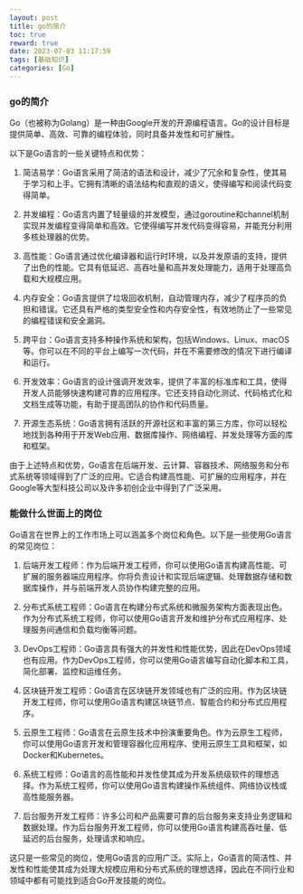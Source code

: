```yaml
---
layout: post
title: go的简介
toc: true
reward: true
date: 2023-07-03 11:17:59
tags: [基础知识]
categories: [Go]
---
```

### go的简介
Go（也被称为Golang）是一种由Google开发的开源编程语言。Go的设计目标是提供简单、高效、可靠的编程体验，同时具备并发性和可扩展性。

以下是Go语言的一些关键特点和优势：

1. 简洁易学：Go语言采用了简洁的语法和设计，减少了冗余和复杂性，使其易于学习和上手。它拥有清晰的语法结构和直观的语义，使得编写和阅读代码变得简单。

2. 并发编程：Go语言内置了轻量级的并发模型，通过goroutine和channel机制实现并发编程变得简单和高效。它使得编写并发代码变得容易，并能充分利用多核处理器的优势。
<!-- more -->
3. 高性能：Go语言通过优化编译器和运行时环境，以及并发原语的支持，提供了出色的性能。它具有低延迟、高吞吐量和高并发处理能力，适用于处理高负载和大规模应用。

4. 内存安全：Go语言提供了垃圾回收机制，自动管理内存，减少了程序员的负担和错误。它还具有严格的类型安全性和内存安全性，有效地防止了一些常见的编程错误和安全漏洞。

5. 跨平台：Go语言支持多种操作系统和架构，包括Windows、Linux、macOS等。你可以在不同的平台上编写一次代码，并在不需要修改的情况下进行编译和运行。

6. 开发效率：Go语言的设计强调开发效率，提供了丰富的标准库和工具，使得开发人员能够快速构建可靠的应用程序。它还支持自动化测试、代码格式化和文档生成等功能，有助于提高团队的协作和代码质量。

7. 开源生态系统：Go语言拥有活跃的开源社区和丰富的第三方库，你可以轻松地找到各种用于开发Web应用、数据库操作、网络编程、并发处理等方面的库和框架。

由于上述特点和优势，Go语言在后端开发、云计算、容器技术、网络服务和分布式系统等领域得到了广泛的应用。它适合构建高性能、可扩展的应用程序，并在Google等大型科技公司以及许多初创企业中得到了广泛采用。

### 能做什么世面上的岗位
Go语言在世界上的工作市场上可以涵盖多个岗位和角色。以下是一些使用Go语言的常见岗位：

1. 后端开发工程师：作为后端开发工程师，你可以使用Go语言构建高性能、可扩展的服务器端应用程序。你将负责设计和实现后端逻辑、处理数据存储和数据库操作，并与前端开发人员协作构建完整的应用。

2. 分布式系统工程师：Go语言在构建分布式系统和微服务架构方面表现出色。作为分布式系统工程师，你可以使用Go语言开发和维护分布式应用程序、处理服务间通信和负载均衡等问题。

3. DevOps工程师：Go语言具有强大的并发性和性能优势，因此在DevOps领域也有应用。作为DevOps工程师，你可以使用Go语言编写自动化脚本和工具，简化部署、监控和运维任务。

4. 区块链开发工程师：Go语言在区块链开发领域也有广泛的应用。作为区块链开发工程师，你可以使用Go语言构建区块链节点、智能合约和分布式应用程序。

5. 云原生工程师：Go语言在云原生技术中扮演重要角色。作为云原生工程师，你可以使用Go语言开发和管理容器化应用程序、使用云原生工具和框架，如Docker和Kubernetes。

6. 系统工程师：Go语言的高性能和并发性使其成为开发系统级软件的理想选择。作为系统工程师，你可以使用Go语言构建操作系统组件、网络协议栈或高性能服务器。

7. 后台服务开发工程师：许多公司和产品需要可靠的后台服务来支持业务逻辑和数据处理。作为后台服务开发工程师，你可以使用Go语言构建高吞吐量、低延迟的后台服务，处理请求和响应。

这只是一些常见的岗位，使用Go语言的应用广泛。实际上，Go语言的简洁性、并发性和性能使其成为处理大规模应用和分布式系统的理想选择，因此在不同行业和领域中都有可能找到适合Go开发技能的岗位。